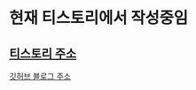 # 현재 티스토리에서 작성중임

## [티스토리 주소](https://codewacky.tistory.com)

[깃허브 블로그 주소](https://boring-km.github.io)

